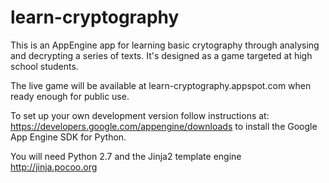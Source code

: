 learn-cryptography
==================
This is an AppEngine app for learning basic crytography through analysing and
decrypting a series of texts. It's designed as a game targeted at high school
students.

The live game will be available at learn-cryptography.appspot.com when ready
enough for public use.

To set up your own development version follow instructions at:
https://developers.google.com/appengine/downloads to install the Google App
Engine SDK for Python.

You will need Python 2.7 and the Jinja2 template engine http://jinja.pocoo.org
